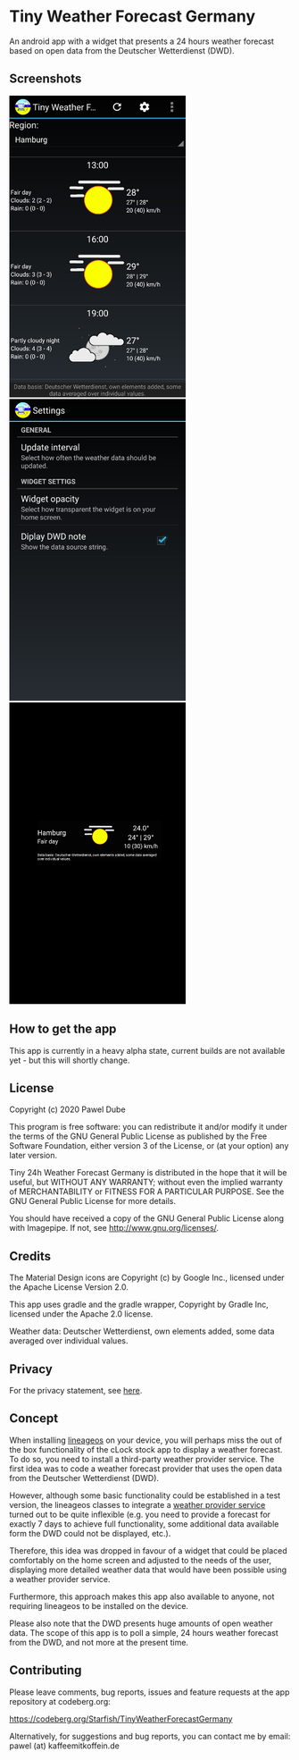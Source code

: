 Tiny Weather Forecast Germany
=================================

An android app with a widget that presents a 24 hours weather forecast based on open data from the Deutscher Wetterdienst (DWD).

Screenshots
--------

![Screenshot #1](fastlane/metadata/android/en-US/images/phoneScreenshots/1.png)
![Screenshot #2](fastlane/metadata/android/en-US/images/phoneScreenshots/2.png)
![Screenshot #3](fastlane/metadata/android/en-US/images/phoneScreenshots/3.png)


How to get the app
------------------

This app is currently in a heavy alpha state, current builds are not available yet - but this will shortly change.

License
-------

 Copyright (c) 2020 Pawel Dube

 This program is free software: you can redistribute it and/or modify it
 under the terms of the GNU General Public License as published by the
 Free Software Foundation, either version 3 of the License, or (at
 your option) any later version.

 Tiny 24h Weather Forecast Germany is distributed in the hope that it will be useful, but
 WITHOUT ANY WARRANTY; without even the implied warranty of
 MERCHANTABILITY or FITNESS FOR A PARTICULAR PURPOSE. See the GNU
 General Public License for more details.

 You should have received a copy of the GNU General Public License
 along with Imagepipe. If not, see <http://www.gnu.org/licenses/>.

Credits
-------

 The Material Design icons are Copyright (c) by Google Inc., licensed 
 under the Apache License Version 2.0.
 
 This app uses gradle and the gradle wrapper, Copyright by Gradle Inc,
 licensed under the Apache 2.0 license.
 
 Weather data: Deutscher Wetterdienst, own elements added, some data 
 averaged over individual values.
 
 Privacy
 -------
 
 For the privacy statement, see [here](https://codeberg.org/Starfish/TinyWeatherForecastGermany/wiki/Home).

 Concept
 -------
 
 When installing [lineageos](https://lineageos.org/) on your device, you will perhaps miss the out of the box functionality of the cLock stock app to display a weather forecast. To do so, you need to install a third-party weather provider service. The first idea was to code a weather forecast provider that uses the open data from the Deutscher Wetterdienst (DWD).
 
 However, although some basic functionality could be established in a test version, the lineageos classes to integrate a [weather provider service](https://lineageos.github.io/android_lineage-sdk/reference/lineageos/weatherservice/WeatherProviderService.html) turned out to be quite inflexible (e.g. you need to provide a forecast for exactly 7 days to achieve full functionality, some additional data available form the DWD could not be displayed, etc.).
 
 Therefore, this idea was dropped in favour of a widget that could be placed comfortably on the home screen and adjusted to the needs of the user, displaying more detailed weather data that would have been possible using a weather provider service.
 
 Furthermore, this approach makes this app also available to anyone, not requiring lineageos to be installed on the device.
 
 Please also note that the DWD presents huge amounts of open weather data. The scope of this app is to poll a simple, 24 hours weather forecast from the DWD, and not more at the present time. 
 
 Contributing
 ------------

 Please leave comments, bug reports, issues and feature requests at
 the app repository at codeberg.org:
 
 https://codeberg.org/Starfish/TinyWeatherForecastGermany
 
 Alternatively, for suggestions and bug reports, you can contact me
 by email: pawel (at) kaffeemitkoffein.de 
